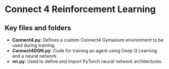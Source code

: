 # Connect 4 Reinforcement Learning

## Key files and folders
- **Connect4.py**: Defines a custom Connect4 Gymasium environment to be used during training.
- **Connect4DQN.py**: Code for training an agent using Deep Q Learning and a neural network.
- **nn.py**: Used to define and import PyTorch neural network architectures. 
